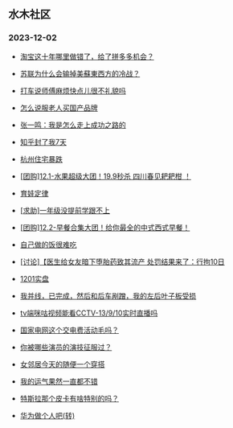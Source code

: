## 水木社区 
### 2023-12-02

+ [淘宝这十年哪里做错了，给了拼多多机会？](https://www.mysmth.net/nForum/article/ITExpress/2506443)

+ [苏联为什么会输掉美蘇東西方的冷战？](https://www.mysmth.net/nForum/article/Reader/737635)

+ [打车说师傅麻烦快点儿很不礼貌吗](https://www.mysmth.net/nForum/article/FamilyLife/1766508087)

+ [怎么说服老人买国产品牌](https://www.mysmth.net/nForum/article/AutoWorld/1944732202)

+ [张一鸣：我是怎么走上成功之路的](https://www.mysmth.net/nForum/article/WorkLife/3448929)

+ [知乎封了我7天](https://www.mysmth.net/nForum/article/Joke/4139629)

+ [杭州住宅暴跌](https://www.mysmth.net/nForum/article/OurEstate/2893452)

+ [[团购]12.1-水果超级大团！19.9秒杀 四川春见耙耙柑 ！](https://www.mysmth.net/nForum/article/ADAgent_TG/1313333)

+ [育娃定律](https://www.mysmth.net/nForum/article/PreUnivEdu/127455)

+ [[求助]一年级没提前学跟不上](https://www.mysmth.net/nForum/article/ChildEducation/2316023)

+ [[团购]12.2-早餐合集大团！给你最全的中式西式早餐！](https://www.mysmth.net/nForum/article/ADAgent_TG/1313404)

+ [自己做的饭很难吃](https://www.mysmth.net/nForum/article/Tooooold/385109)

+ [[讨论]【医生给女友暗下堕胎药致其流产 处罚结果来了：行拘10日](https://www.mysmth.net/nForum/article/FamilyLife/1766509867)

+ [1201实盘](https://www.mysmth.net/nForum/article/Stock/10710763)

+ [我并线，已完成，然后和后车剐蹭，我的左后叶子板受损](https://www.mysmth.net/nForum/article/AutoWorld/1944730446)

+ [tv端咪咕视频能看CCTV-13/9/10实时直播吗](https://www.mysmth.net/nForum/article/DigiHome/1250010)

+ [国家电网这个交电费活动毛吗？](https://www.mysmth.net/nForum/article/CouponsLife/4464803)

+ [你被哪些演员的演技征服过？](https://www.mysmth.net/nForum/article/TV/1663457)

+ [女邻居今天的随便一个穿搭](https://www.mysmth.net/nForum/article/FashionShow/504255)

+ [我的运气果然一直都不错](https://www.mysmth.net/nForum/article/Age/20321129)

+ [特斯拉那个皮卡有啥特别的吗？](https://www.mysmth.net/nForum/article/GreenAuto/1419640)

+ [华为做个人吧(转)](https://www.mysmth.net/nForum/article/WorkLife/3449141)

